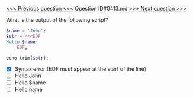[<<< Previous question <<<](0412.md)  Question ID#0413.md  [>>> Next question >>>](0414.md) 

What is the output of the following script?
```php
$name = 'John';
$str = <<<EOF
Hello $name
    EOF;

echo trim($str);
```

- [x] Syntax error (EOF must appear at the start of the line)
- [ ] Hello John
- [ ] Hello $name
- [ ] Hello name
